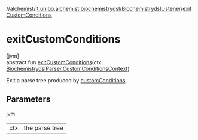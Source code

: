 //[alchemist](../../../index.md)/[it.unibo.alchemist.biochemistrydsl](../index.md)/[BiochemistrydslListener](index.md)/[exitCustomConditions](exit-custom-conditions.md)

# exitCustomConditions

[jvm]\
abstract fun [exitCustomConditions](exit-custom-conditions.md)(ctx: [BiochemistrydslParser.CustomConditionsContext](../-biochemistrydsl-parser/-custom-conditions-context/index.md))

Exit a parse tree produced by [customConditions](../-biochemistrydsl-parser/custom-conditions.md).

## Parameters

jvm

| | |
|---|---|
| ctx | the parse tree |

